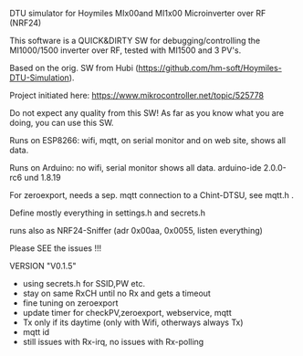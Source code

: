 DTU simulator for Hoymiles MIx00and MI1x00 Microinverter over RF (NRF24)

This software is a QUICK&DIRTY SW for debugging/controlling the MI1000/1500 inverter over RF, tested with MI1500 and 3 PV's.

Based on the orig. SW from Hubi (https://github.com/hm-soft/Hoymiles-DTU-Simulation).

Project initiated here: https://www.mikrocontroller.net/topic/525778

Do not expect any quality from this SW!
As far as you know what you are doing, you can use this SW.

Runs on ESP8266: wifi, mqtt, on serial monitor and on web site, shows all data.

Runs on Arduino: no wifi, serial monitor shows all data. arduino-ide 2.0.0-rc6 und 1.8.19

For zeroexport, needs a sep. mqtt connection to a Chint-DTSU, see mqtt.h .

Define mostly everything in settings.h and secrets.h

runs also as NRF24-Sniffer (adr 0x00aa, 0x0055, listen everything)


Please SEE the issues !!!

VERSION "V0.1.5"  
- using secrets.h for SSID,PW etc.
- stay on same RxCH until no Rx and gets a timeout
- fine tuning on zeroexport
- update timer for checkPV,zeroexport, webservice, mqtt
- Tx only if its daytime (only with Wifi, otherways always Tx)
- mqtt id
- still issues with Rx-irq, no issues with Rx-polling
